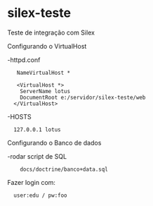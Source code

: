 silex-teste
===========

Teste de integração com Silex


Configurando o VirtualHost

  -httpd.conf
```
   NameVirtualHost *

   <VirtualHost *>
    ServerName lotus
    DocumentRoot e:/servidor/silex-teste/web
  </VirtualHost>
```
  -HOSTS
```
  127.0.0.1 lotus
```  
  
Configurando o Banco de dados

  -rodar script de SQL
```
    docs/doctrine/banco+data.sql
```
    
Fazer login com:
```
  user:edu / pw:foo
```  
  
  
  
  
  
  
